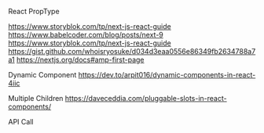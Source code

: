 React PropType

https://www.storyblok.com/tp/next-js-react-guide
https://www.babelcoder.com/blog/posts/next-9
https://www.storyblok.com/tp/next-js-react-guide
https://gist.github.com/whoisryosuke/d034d3eaa0556e86349fb2634788a7a1
https://nextjs.org/docs#amp-first-page

Dynamic Component
https://dev.to/arpit016/dynamic-components-in-react-4iic

Multiple Children 
https://daveceddia.com/pluggable-slots-in-react-components/



API Call
